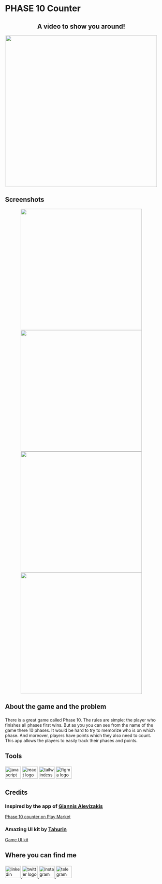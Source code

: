 <h1 align="left">PHASE 10 Counter</h1>


###

<h2 align="center">A video to show you around!</h2>
<div align="center"><a  target="_blank" align="center"  href="https://www.youtube.com/watch?v=ofooWwhBQHk&t=4077">
  <img height="500" align="center" src="https://anvar2742.github.io/platormRun/assets/phase-you.png"  />
</a></div>


###

<h2 align="left">Screenshots</h2>

<div align="center">
  <img height="400" src="https://anvar2742.github.io/platormRun/assets/4.png"  />
  <img height="400" src="https://anvar2742.github.io/platormRun/assets/5.png"  />
  <img height="400" src="https://anvar2742.github.io/platormRun/assets/6.png"/>
  <img height="400" src="https://anvar2742.github.io/platormRun/assets/7.png"  />
</div>

###

<h2 align="left">About the game and the problem</h2>

###

<p align="left">There is a great game called Phase 10. The rules are simple: the player who finishes all phases first wins. But as you you can see from the name of the game there 10 phases. It would be hard to try to memorize who is on which phase. And moreover, players have points which they also need to count. </br> This app allows the players to easily track their phases and points.</p>

###

<h2 align="left">Tools</h2>

###

<div align="left">
  <img src="https://cdn.jsdelivr.net/gh/devicons/devicon/icons/javascript/javascript-original.svg" height="40" width="52" alt="javascript logo"  />
  <img src="https://cdn.jsdelivr.net/gh/devicons/devicon/icons/react/react-original.svg" height="40" width="52" alt="react logo"  />
  <img src="https://cdn.jsdelivr.net/gh/devicons/devicon/icons/tailwindcss/tailwindcss-original-wordmark.svg" height="40" width="52" alt="tailwindcss logo"  />
  <img src="https://cdn.jsdelivr.net/gh/devicons/devicon/icons/figma/figma-original.svg" height="40" width="52" alt="figma logo"  />
</div>

###

<h2 align="left">Credits</h2>
<h3 align="left">Inspired by the app of <a  target="_blank" href="https://play.google.com/store/apps/dev?id=6054404461506189972&hl=en&gl=US">Giannis Alevizakis</a></h3>
<a  target="_blank" href="https://play.google.com/store/apps/details?id=com.giannisj5.phase10counter&hl=en&gl=US">Phase 10 counter on Play Market</a>
<h3 align="left">Amazing UI kit by <a  target="_blank" href="https://www.figma.com/@tahorin">Tahurin</a></h3>
<a  target="_blank" href="https://www.figma.com/community/file/1065913909118984412">Game UI kit</a>

###

<h2 align="left">Where you can find me</h2>

###

<div align="left">
  <a href="https://www.linkedin.com/in/anvar-musaev/" target="_blank">
    <img src="https://raw.githubusercontent.com/maurodesouza/profile-readme-generator/master/src/assets/icons/social/linkedin/default.svg" width="52" height="40" alt="linkedin logo"  />
  </a>
  <a href="https://twitter.com/AnvarMusa27" target="_blank">
    <img src="https://raw.githubusercontent.com/maurodesouza/profile-readme-generator/master/src/assets/icons/social/twitter/default.svg" width="52" height="40" alt="twitter logo"  />
  </a>
  <a href="https://instagram.com/anvar_musa" target="_blank">
    <img src="https://raw.githubusercontent.com/maurodesouza/profile-readme-generator/master/src/assets/icons/social/instagram/default.svg" width="52" height="40" alt="instagram logo"  />
  </a>
  <a href="https://t.me/anvar_musa" target="_blank">
    <img src="https://raw.githubusercontent.com/maurodesouza/profile-readme-generator/master/src/assets/icons/social/telegram/default.svg" width="52" height="40" alt="telegram logo"  />
  </a>
</div>

###
